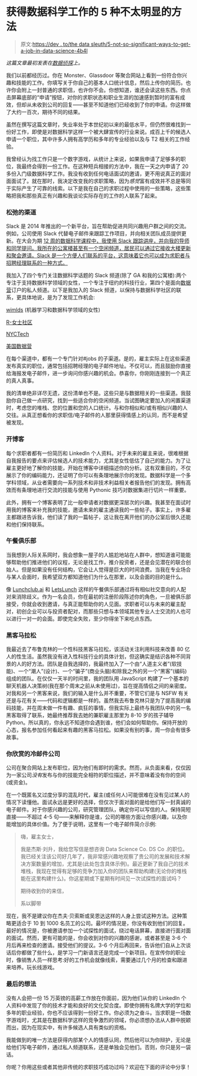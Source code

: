 # 获得数据科学工作的 5 种不太明显的方法

> 原文:[https://dev . to/the data sleuth/5-not-so-significant-ways-to-get-a-job-in-data-science-4b4l](https://dev.to/thedatasleuth/5-not-so-obvious-ways-to-get-a-job-in-data-science-4b4l)

*这篇文章最初发表在[数据侦探](https://thedatasleuth.github.io/opinion/2018/09/10/5-Not-So-Obvious-Ways-to-Get-a-Job-in-Data-Science.html)上。*

我们以前都经历过。你在 Monster、Glassdoor 等聚合网站上看到一份符合你兴趣和技能的工作。你填写关于你自己的基本人口统计信息，然后上传你的简历。也许你会附上一封普通的求职信，也许你不会。你想知道，谁还会读这些东西。你点击屏幕底部的“申请”按钮，对你的求职状态和职业生涯的加速感到暂时的富有成效，但却从未收到公司的回复——甚至不知道他们已经收到了你的申请。你这样做了大约一百次，期待不同的结果。

虽然在撰写这篇文章时，失业率处于本世纪初以来的最低水平，但仍然很难找到一份好工作，即使是对数据科学这样一个被大肆宣传的行业来说。成百上千的候选人申请一个职位，其中许多人拥有高学历和多年的专业经验以及与 T2 相关的工作经验。

我曾经认为找工作只是一个数字游戏，从统计上来说，如果我申请了足够多的职位，我最终会得到一份工作。在这种短兵相接的方法中，我在一天之内申请了 20 多份入门级数据科学工作。我没有收到任何电话面试的邀请，更不用说真正的面对面面试了。就在那时，我决定改变我的求职策略，因为*感觉*富有成效并不总是等同于实际产生了可靠的线索。以下是我在自己的求职过程中使用的一些策略，这些策略把我和那些真正有兴趣和我谈论实际存在的工作的人联系了起来。

### 松弛的渠道

Slack 是 2014 年推出的一个新平台，旨在帮助促进共同兴趣用户群之间的交流。例如，公司使用 Slack 代替电子邮件来跟踪工作项目，并向相关团队成员提供更新。在大会为期 [12 周的数据科学课程中，我使用 Slack 跟踪讲座，并向我的导师和同学提问。我所在的公寓楼甚至有一个空闲频道，居民可以通过它接收大楼更新和聚会邀请。Slack 是一个方便人们联系的平台，这意味着它也可以成为求职者与招聘经理联系的一种方式。](https://thedatasleuth.github.io/general-assembly/2018/07/17/General-Assembly-Data-Science-Review.html)

我加入了四个专门关注数据科学话题的 Slack 频道(除了 GA 和我的公寓楼):两个专注于支持数据科学领域的女性，一个专注于纽约的科技行业，第四个是面向[数据营](https://www.datacamp.com/home)订户的私人频道。以下是我加入的 Slack 频道，以保持与数据科学社区的联系，更具体地说，是为了发现工作机会:

[wimlds](https://wimlds.slack.com/) (机器学习和数据科学领域的女性)

[R-女士社区](https://rladies-community.slack.com/)

[NYCTech](https://nyctech.slack.com/)

[美国数据营](https://datacamp-usa.slack.com/)

在每个渠道中，都有一个专门针对#jobs 的子渠道。是的，雇主实际上在这些渠道发布真实的职位，通常包括招聘经理的电子邮件地址。不仅可以，而且鼓励你直接给海报发电子邮件，进一步询问你感兴趣的机会。恭喜你，你刚刚连接到一个真正的真人真事。

我的清单绝非详尽无遗，这份清单也不是。这些只是与数据相关的一些渠道。我鼓励你自己做一点研究，找到一些适合你的空闲频道。当试图确定要加入的闲置渠道时，考虑您的堆栈、您的位置和您的人口统计。与和你相似和/或有相似兴趣的人交往。从真正想看你的求职信/电子邮件的人那里获得情感上的认同，而不是希望被发现。

### 开博客

每个求职者都有一份简历和 LinkedIn 个人资料。对于未来的雇主来说，很难根据自我报告的要点来评估候选人的技术能力，尤其是女性低估了自己的能力。为了让雇主更好地了解你的技能，开始在博客中详细描述你的分析。这有双重目的，不仅展示了你的编码能力，还证明了你可以有条理地展示你的发现。数据科学是一个多学科领域，从业者需要向一系列技术和非技术利益相关者报告他们的发现。拥有高效而有条理地进行交流的技能与使用 Pythonic 技巧对数据集进行切片一样重要。

此外，拥有一个博客表明了比一般申请者对数据更深层次的兴趣。我甚至在面试时用我的博客来补充我的技能，邀请未来的雇主通读我的一些帖子。事实上，许多雇主都跟进告诉我，他们读了我的一篇帖子，这让我在离开他们的办公室后很久还能和他们保持联系。

### 午餐俱乐部

当我想到人际关系网时，我会想象一屋子的人尴尬地站在人群中，想知道谁可能能够帮助他们推进他们的议程，无论是找工作，推介投资者，还是会见潜在的联合创始人。但是如果没有任何结构，它会让人觉得是巨大的时间浪费。当我在专业场合与某人会面时，我希望双方都知道他们为什么在那里，以及会面的目的是什么。

像 [Lunchclub.ai](https://lunchclub.ai) 和 [LetsLunch](https://letslunch.com/) 这样的午餐俱乐部通过将有相似社交意向的人配对来消除歧义。作为一名会员，你在最初的注册阶段陈述你的角色，一旦被俱乐部接受，你就会收到邀请，与真正能帮助你的人见面。求职者可以与未来的雇主配对，初创企业可以与投资者配对，而那些只想与本领域其他专业人士交流的人也可以进行一对一的会面。即使完全失败，至少你得坐下来吃点东西。

### 黑客马拉松

我最近去了布鲁克林的一个性科技黑客马拉松，该活动关注利用科技来改善 80 亿人的性生活。虽然我没有进入性科技行业的具体计划，但这确实是结识各种不同背景的人的好方法。团队是自我选择的，我最终加入了一个由“人道主义者”(软技能)、一个“潮人”(设计)、一个“骗子”(商业头脑)和除我之外的另一个“黑客”(编码)组成的团队。在仅仅一天半的时间里，我的团队用 JavaScript 构建了一个基本的聊天机器人决策树(我在那个周末之前从未使用过)，旨在提高情侣之间的亲密度。对我和另一个黑客来说，我们的输入是什么并不重要，不管它们是与 NSFW 有关还是与花有关——代码和逻辑都是一样的。虽然我去布鲁克林只是为了提高我的编码技能，并在周末做一件有趣、疯狂的事情，但我实际上最终与我团队中的另一名黑客取得了联系，她最终推荐我去她的兼职雇主那里为 8-10 岁的孩子辅导 Python。所以真的，你永远不知道你会遇到谁，他们会如何帮助你。保持开放的心态，报名参加任何看起来有趣的黑客马拉松。如果没有别的事，周一你会有很多故事。

### 你欣赏的冷邮件公司

公司在聚合网站上发布职位，因为他们有即时的需求。然而，从负面来看，仅仅因为一家公司*没有*发布与你的技能完全相符的职位描述，并不意味着没有你的空间(或资金)。

在一个既匿名又过度分享的混乱时代，雇主(或任何人)可能很难在没有见过某人的情况下读懂他。面试永远是更好的选择，但仅次于面对面的是给他们写一封真诚的电子邮件。对于你感兴趣的公司，研究管理团队，确定你可以写信的人。保持简短直接——不超过 4-5 句——来解释你是谁，公司的哪些方面让你感兴趣，以及你能增加的具体价值。为了便于说明，这里有一个电子邮件简介示例:

> 嗨，雇主女士，
> 
> 我是杰斯·刘升，我给您写信是想咨询 Data Science Co. DS Co .的职位。我已经关注该公司好几年了，我非常感兴趣地观察了贵公司的发展和技术解决方案数量的增加，尤其是(此处包含具体示例)。最近更新了我自己的技术堆栈，我现在觉得有足够的竞争力加入你的团队来帮助构建(无论你的堆栈能在这里构建什么)。你这星期或下星期有时间见一次试探性的面试吗？
> 
> 期待收到你的来信，
> 
> 系以脚带

现在，我不是建议你在杰夫·贝索斯或吴恩达这样的人身上尝试这种方法。这种策略更适合于 10 到 1000 名员工的公司。最坏的情况是，你没有收到他们的回复。最好的情况是，你被邀请参加一个试探性的面试，绕过电话屏幕，直接进行面对面的面试。然而，更有可能的是，你会收到对你的兴趣的感谢，或者甚至是 3-6 个月后再来检查的邀请。接受他们的提议。3-6 个月后再回来，告诉他们自从上次谈话后你都做了些什么，是学习一门新语言还是完成一个新项目。在宣传你的职业时，像销售人员一样思考:好的工作机会就像线索，需要通过几个月的检查和跟进来培养。玩长线游戏。

### 最后的想法

没有人会把一份 15 万英镑的高薪工作放在你面前，因为他们从你的 LinkedIn 个人资料中发现了你的技术才能和良好的文化契合度。即使你拥有名牌大学的学位和多年的职业经验，你也不应该得到一份好工作。你必须为之奋斗。当求职是一场数字游戏时，尤其是在数据科学这样的竞争激烈的领域，你必须想办法从人群中脱颖而出，因为在现实中，有许多候选人具有类似的资格。

我能做到的唯一方法是获得内部某个人的情感认同，然后他可以为你辩护，无论是给他们写电子邮件，通过私人频道联系，还是单独会见他们。否则，你只是另一袋话。

你呢？你用这些或者其他非传统的求职技巧成功过吗？欢迎在下面的评论中分享！